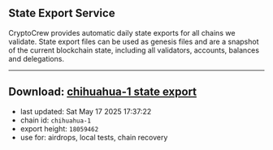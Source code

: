 ## State Export Service
CryptoCrew provides automatic daily state exports for all chains we validate. State export files can be used as genesis files and are a snapshot of the current blockchain state, including all validators, accounts, balances and delegations.

---
**Download: [chihuahua-1 state export](https://dl-eu2.ccvalidators.com/SERVICE/chihuahua/chihuahua-1_export_18059462.json)**
---

- last updated: Sat May 17 2025 17:37:22
- chain id: `chihuahua-1`
- export height: `18059462`
- use for: airdrops, local tests, chain recovery
